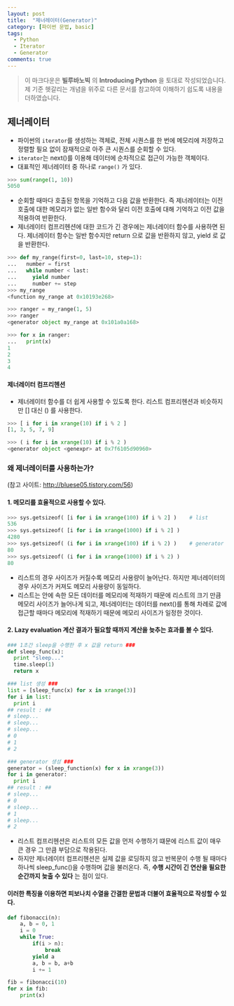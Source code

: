 ```yaml
---
layout: post
title:  "제너레이터(Generator)"
category: [파이썬 문법, basic]
tags:
  - Python
  - Iterator
  - Generator
comments: true
---
```


> 이 마크다운은 **빌루바노빅** 의 **Introducing Python** 을 토대로 작성되었습니다.
제 기준 헷갈리는 개념을 위주로 다른 문서를 참고하여 이해하기 쉽도록 내용을 더하였습니다.

## 제너레이터
- 파이썬의 `iterator`를 생성하는 객체로, 전체 시퀀스를 한 번에 메모리에 저장하고 정렬할 필요 없이 잠재적으로 아주 큰 시퀀스를 순회할 수 있다.
- `iterator`는 next()를 이용해 데이터에 순차적으로 접근이 가능한 객체이다.
- 대표적인 제너레이터 중 하나로 `range()` 가 있다.

```python
>>> sum(range(1, 10))
5050
```
- 순회할 때마다 호출된 항목을 기억하고 다음 값을 반환한다. 즉 제너레이터는 이전 호출에 대한 메모리가 없는 일반 함수와 달리 이전 호출에 대해 기억하고 이전 값을 적용하여 반환한다.
- 제너레이터 컴프리헨션에 대한 코드가 긴 경우에는 제너레이터 함수를 사용하면 된다. 제너레이터 함수는 일반 함수지만 return 으로 값을 반환하지 않고, yield 로 값을 반환한다.

```python
>>> def my_range(first=0, last=10, step=1):
...   number = first
...   while number < last:
...     yield number
...     number += step
>>> my_range
<function my_range at 0x10193e268>

>>> ranger = my_range(1, 5)
>>> ranger
<generator object my_range at 0x101a0a168>

>>> for x in ranger:
...   print(x)
1
2
3
4
```

#### 제너레이터 컴프리헨션
- 제너레이터 함수를 더 쉽게 사용할 수 있도록 한다. 리스트 컴프리헨션과 비슷하지만 [] 대신 () 를 사용한다.

```python
>>> [ i for i in xrange(10) if i % 2 ]
[1, 3, 5, 7, 9]

>>> ( i for i in xrange(10) if i % 2 )
<generator object <genexpr> at 0x7f6105d90960>
```

### 왜 제너레이터를 사용하는가?
(참고 사이트: http://bluese05.tistory.com/56)
#### 1. 메모리를 효율적으로 사용할 수 있다.

```python
>>> sys.getsizeof( [i for i in xrange(100) if i % 2] )    # list
536
>>> sys.getsizeof( [i for i in xrange(1000) if i % 2] )
4280
>>> sys.getsizeof( (i for i in xrange(100) if i % 2) )    # generator
80
>>> sys.getsizeof( (i for i in xrange(1000) if i % 2) )
80
```
- 리스트의 경우 사이즈가 커질수록 메모리 사용량이 늘어난다. 하지만 제너레이터의 경우 사이즈가 커져도 메모리 사용량이 동일하다.
- 리스트는 안에 속한 모든 데이터를 메모리에 적재하기 때문에 리스트의 크기 만큼 메모리 사이즈가 늘어나게 되고, 제너레이터는 데이터를 next()를 통해 차례로 값에 접근할 때마다 메모리에 적재하기 때문에 메모리 사이즈가 일정한 것이다.

#### 2. **Lazy evaluation 계산 결과가 필요할 때까지 계산을 늦추는 효과를 볼 수 있다.**

```python
### 1초간 sleep을 수행한 후 x 값을 return ###
def sleep_func(x):
  print "sleep..."
  time.sleep(1)
  return x

### list 생성 ###
list = [sleep_func(x) for x in xrange(3)]
for i in list:
  print i
## result : ##
# sleep...
# sleep...
# sleep...
# 0
# 1
# 2

### generator 생성 ###
generator = (sleep_function(x) for x in xrange(3))
for i in generator:
  print i
## result : ##
# sleep...
# 0
# sleep...
# 1
# sleep...
# 2
```
- 리스트 컴프리헨션은 리스트의 모든 값을 먼저 수행하기 떄문에 리스트 값이 매우 큰 경우 그 만큼 부담으로 작용된다.
- 하지만 제너레이터 컴프리헨션은 실제 값을 로딩하지 않고 반복문이 수행 될 때마다 하나씩 sleep_func()을 수행하며 값을 불러온다. 즉, **수행 시간이 긴 연산을 필요한 순간까지 늦출 수 있다** 는 점이 있다.

#### 이러한 특징을 이용하면 피보나치 수열을 간결한 문법과 더불어 효율적으로 작성할 수 있다.
```python
def fibonacci(n):
    a, b = 0, 1
    i = 0
    while True:
        if(i > n):
            break
        yield a
        a, b = b, a+b
        i += 1

fib = fibonacci(10)
for x in fib:
    print(x)
```
